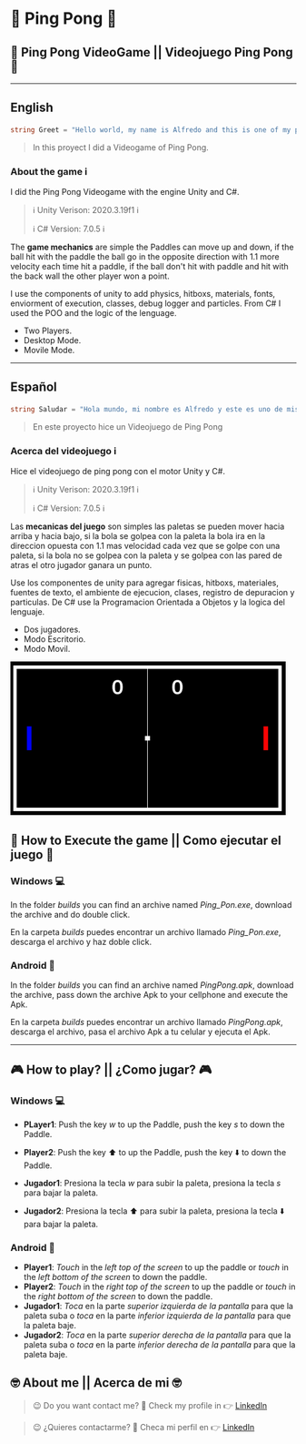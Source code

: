 # :ping_pong: Ping Pong :ping_pong:
## :space_invader: Ping Pong VideoGame || Videojuego Ping Pong :ping_pong:

---
## English
```C#
string Greet = "Hello world, my name is Alfredo and this is one of my proyects";

```

> In this proyect I did a Videogame of Ping Pong.
 ### About the game :information_source:

 I did the Ping Pong Videogame with the engine Unity and C#.

 > :information_source: Unity Verison: 2020.3.19f1 :information_source:
 >
 > :information_source: C# Version: 7.0.5 :information_source:

The **game mechanics** are simple the Paddles can move up and down, if the ball hit with the paddle the ball go in  the opposite direction with 1.1 more velocity each time hit a paddle, if the ball don't hit with paddle and hit with the back wall the other player won a point.

I use the components of unity to add physics, hitboxs, materials, fonts, enviorment of execution, classes, debug logger and particles. From C# I used the POO and the logic of the lenguage. 

* Two Players.
* Desktop Mode.
* Movile Mode.

---
## Español
~~~ C#
string Saludar = "Hola mundo, mi nombre es Alfredo y este es uno de mis proyectos";
~~~

> En este proyecto hice un Videojuego de Ping Pong
### Acerca del videojuego :information_source:

Hice el videojuego de ping pong con el motor Unity y C#.

> :information_source: Unity Verison: 2020.3.19f1 :information_source:
>
> :information_source: C# Version: 7.0.5 :information_source:

Las **mecanicas del juego** son simples las paletas se pueden mover hacia arriba y hacia bajo, si la bola se golpea con la paleta la bola ira en la direccion opuesta con 1.1 mas velocidad cada vez que se golpe con una paleta, si la bola no se golpea con la paleta y se golpea con las pared de atras el otro jugador ganara un punto.

 Use los componentes de unity para agregar fisicas, hitboxs, materiales, fuentes de texto, el ambiente de ejecucion, clases, registro de depuracion y particulas. De C# use la Programacion Orientada a Objetos y la logica del lenguaje.  

* Dos jugadores.
* Modo Escritorio.
* Modo Movil.

![Ping Pong](./Assets/PingPong.PNG)

## :space_invader: How to Execute the game || Como ejecutar el juego :space_invader:

### Windows :computer:

In the folder *builds* you can find an archive named *Ping_Pon.exe*, download the archive and do double click.

En la carpeta *builds* puedes encontrar un archivo llamado *Ping_Pon.exe*, descarga el archivo y haz doble click.

### Android :iphone:

In the folder *builds* you can find an archive named *PingPong.apk*, download the archive, pass down the archive Apk to your cellphone and execute the Apk.

En la carpeta *builds* puedes encontrar un archivo llamado *PingPong.apk*, descarga el archivo, pasa el archivo Apk a tu celular y ejecuta el Apk.

---
## :video_game: How to play? || ¿Como jugar? :video_game:

### Windows :computer:
* **PLayer1**: Push the key *w* to up the Paddle, push the key *s* to down the Paddle.
* **Player2**: Push the key :arrow_up: to up the Paddle, push the key :arrow_down: to down the Paddle.

* **Jugador1**: Presiona la tecla *w* para subir la paleta, presiona la tecla *s* para bajar la paleta.
* **Jugador2**: Presiona la tecla :arrow_up: para subir la paleta, presiona la tecla :arrow_down: para bajar la paleta.

### Android :iphone:
* **Player1**: *Touch* in the *left top of the screen* to up the paddle or *touch* in the *left bottom of the screen* to down the paddle.
* **Player2**: *Touch* in the *right top of the screen* to up the paddle or *touch* in the *right bottom of the screen* to down the paddle.
* **Jugador1**: *Toca* en la parte *superior izquierda de la pantalla* para que la paleta suba o *toca* en la parte *inferior izquierda de la pantalla* para que la paleta baje.
* **Jugador2**: *Toca* en la parte *superior derecha de la pantalla* para que la paleta suba o *toca* en la parte *inferior derecha de la pantalla* para que la paleta baje.

## :nerd_face: **About me** || **Acerca de mi** :nerd_face:

> :wink: Do you want contact me? :eyes: Check my profile in :point_right: [LinkedIn](https://www.linkedin.com/in/alfredo-rodríguez-orenday-73a14a215/ "Alfredo Rdz O")  

> :wink: ¿Quieres contactarme? :eyes: Checa mi perfil en :point_right: [LinkedIn](https://www.linkedin.com/in/alfredo-rodríguez-orenday-73a14a215/ "Alfredo Rdz O")  